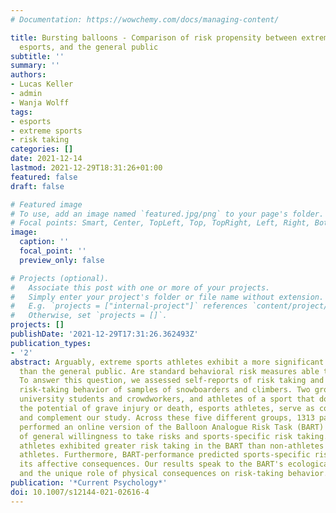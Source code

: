 ```yaml
---
# Documentation: https://wowchemy.com/docs/managing-content/

title: Bursting balloons - Comparison of risk propensity between extreme sports,
  esports, and the general public
subtitle: ''
summary: ''
authors:
- Lucas Keller
- admin
- Wanja Wolff
tags:
- esports
- extreme sports
- risk taking
categories: []
date: 2021-12-14
lastmod: 2021-12-29T18:31:26+01:00
featured: false
draft: false

# Featured image
# To use, add an image named `featured.jpg/png` to your page's folder.
# Focal points: Smart, Center, TopLeft, Top, TopRight, Left, Right, BottomLeft, Bottom, BottomRight.
image:
  caption: ''
  focal_point: ''
  preview_only: false

# Projects (optional).
#   Associate this post with one or more of your projects.
#   Simply enter your project's folder or file name without extension.
#   E.g. `projects = ["internal-project"]` references `content/project/deep-learning/index.md`.
#   Otherwise, set `projects = []`.
projects: []
publishDate: '2021-12-29T17:31:26.362493Z'
publication_types:
- '2'
abstract: Arguably, extreme sports athletes exhibit a more significant risk appetite
  than the general public. Are standard behavioral risk measures able to capture this?
  To answer this question, we assessed self-reports of risk taking and measured the
  risk-taking behavior of samples of snowboarders and climbers. Two groups of non-athletes,
  university students and crowdworkers, and athletes of a sport that does not include
  the potential of grave injury or death, esports athletes, serve as control conditions
  and complement our study. Across these five different groups, 1313 participants
  performed an online version of the Balloon Analogue Risk Task (BART) and gave self-reports
  of general willingness to take risks and sports-specific risk taking. Extreme sports
  athletes exhibited greater risk taking in the BART than non-athletes and esports
  athletes. Furthermore, BART-performance predicted sports-specific risk taking and
  its affective consequences. Our results speak to the BART's ecological validity
  and the unique role of physical consequences on risk-taking behavior.
publication: '*Current Psychology*'
doi: 10.1007/s12144-021-02616-4
---
```

